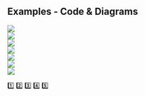 ## Examples - Code & Diagrams


![](https://github.com/marcinsaj/FlipDisc/blob/main/extras/arduino-7-seg-flip-disc-psps-module.png)  
![](https://github.com/marcinsaj/FlipDisc/blob/main/extras/arduino-2x7-seg-flip-disc-psps-module.png)  
![](https://github.com/marcinsaj/FlipDisc/blob/main/extras/arduino-4x7-seg-3dots-flip-disc-psps-module.png)  
![](https://github.com/marcinsaj/FlipDisc/blob/main/extras/arduino-6x7-seg-2x3dots-flip-disc-psps-module.png)   
![](https://github.com/marcinsaj/FlipDisc/blob/main/extras/arduino-2dots-flip-disc-psps-module.png)  
![](https://github.com/marcinsaj/FlipDisc/blob/main/extras/arduino-3dots-flip-disc-psps-module.png)  
![](https://github.com/marcinsaj/FlipDisc/blob/main/extras/arduino-1x3-flip-disc-psps-module.png)

:one:
:two:
:three:
:four:
:five:
